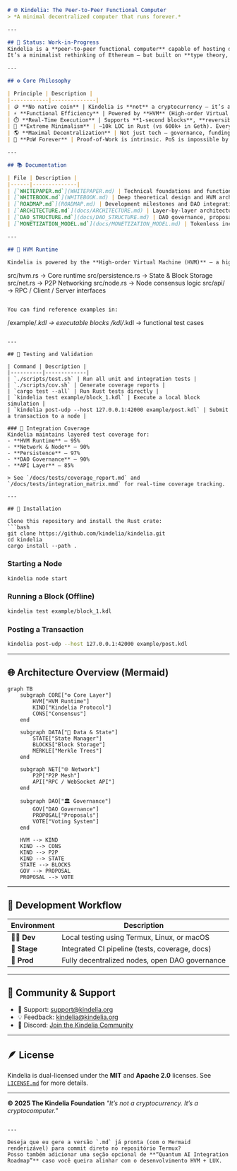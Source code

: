 

```markdown
# 🌐 Kindelia: The Peer-to-Peer Functional Computer  
> *A minimal decentralized computer that runs forever.*

---

## 🚧 Status: Work-in-Progress
Kindelia is a **peer-to-peer functional computer** capable of hosting decentralized applications (DApps) that **never go offline**.  
It’s a minimalist rethinking of Ethereum — but built on **type theory, functional purity, and verifiable computation**.

---

## ⚙️ Core Philosophy

| Principle | Description |
|------------|--------------|
| 🪙 **No native coin** | Kindelia is **not** a cryptocurrency — it’s a **cryptocomputer**. Value is in computation itself. |
| ⚡ **Functional Efficiency** | Powered by **HVM** (High-order Virtual Machine), using functional opcodes for costless evaluation. |
| ⏱️ **Real-Time Execution** | Supports **1-second blocks**, **reversible heaps**, and **zero-cost storage (SSTORE)** operations. |
| 🧩 **Extreme Minimalism** | ~10k LOC in Rust (vs 600k+ in Geth). Every line matters. |
| 🌎 **Maximal Decentralization** | Not just tech — governance, funding, and evolution are community-driven. |
| 🧱 **PoW Forever** | Proof-of-Work is intrinsic. PoS is impossible by design (no internal coin to stake). |

---

## 📚 Documentation

| File | Description |
|------|--------------|
| [`WHITEPAPER.md`](WHITEPAPER.md) | Technical foundations and functional consensus. |
| [`WHITEBOOK.md`](WHITEBOOK.md) | Deep theoretical design and HVM architecture. |
| [`ROADMAP.md`](ROADMAP.md) | Development milestones and DAO integration plan. |
| [`ARCHITECTURE.md`](docs/ARCHITECTURE.md) | Layer-by-layer architecture (Core → DApps → DAO). |
| [`DAO_STRUCTURE.md`](docs/DAO_STRUCTURE.md) | DAO governance, proposals, and funding model. |
| [`MONETIZATION_MODEL.md`](docs/MONETIZATION_MODEL.md) | Tokenless incentives and ecosystem sustainability. |

---

## 🧠 HVM Runtime

Kindelia is powered by the **High-order Virtual Machine (HVM)** — a high-performance functional runtime that supports parallel evaluation of lambda terms.

```

src/hvm.rs       → Core runtime
src/persistence.rs → State & Block Storage
src/net.rs        → P2P Networking
src/node.rs       → Node consensus logic
src/api/          → RPC / Client / Server interfaces

```

You can find reference examples in:
```

/example/*.kdl   → executable blocks
/kdl/*.kdl       → functional test cases

````

---

## 🧪 Testing and Validation

| Command | Description |
|----------|-------------|
| `./scripts/test.sh` | Run all unit and integration tests |
| `./scripts/cov.sh` | Generate coverage reports |
| `cargo test --all` | Run Rust tests directly |
| `kindelia test example/block_1.kdl` | Execute a local block simulation |
| `kindelia post-udp --host 127.0.0.1:42000 example/post.kdl` | Submit a transaction to a node |

### 🧩 Integration Coverage
Kindelia maintains layered test coverage for:
- **HVM Runtime** – 95%
- **Network & Node** – 90%
- **Persistence** – 97%
- **DAO Governance** – 90%
- **API Layer** – 85%

> See `/docs/tests/coverage_report.md` and `/docs/tests/integration_matrix.mmd` for real-time coverage tracking.

---

## 🚀 Installation

Clone this repository and install the Rust crate:
```bash
git clone https://github.com/kindelia/kindelia.git
cd kindelia
cargo install --path .
````

### Starting a Node

```bash
kindelia node start
```

### Running a Block (Offline)

```bash
kindelia test example/block_1.kdl
```

### Posting a Transaction

```bash
kindelia post-udp --host 127.0.0.1:42000 example/post.kdl
```

---

## 🌐 Architecture Overview (Mermaid)

```mermaid
graph TB
    subgraph CORE["⚙️ Core Layer"]
        HVM["HVM Runtime"]
        KIND["Kindelia Protocol"]
        CONS["Consensus"]
    end

    subgraph DATA["💾 Data & State"]
        STATE["State Manager"]
        BLOCKS["Block Storage"]
        MERKLE["Merkle Trees"]
    end

    subgraph NET["🌐 Network"]
        P2P["P2P Mesh"]
        API["RPC / WebSocket API"]
    end

    subgraph DAO["🏛️ Governance"]
        GOV["DAO Governance"]
        PROPOSAL["Proposals"]
        VOTE["Voting System"]
    end

    HVM --> KIND
    KIND --> CONS
    KIND --> P2P
    KIND --> STATE
    STATE --> BLOCKS
    GOV --> PROPOSAL
    PROPOSAL --> VOTE
```

---

## 🧭 Development Workflow

| Environment   | Description                                    |
| ------------- | ---------------------------------------------- |
| 🧑‍💻 **Dev** | Local testing using Termux, Linux, or macOS    |
| 🧪 **Stage**  | Integrated CI pipeline (tests, coverage, docs) |
| 🚀 **Prod**   | Fully decentralized nodes, open DAO governance |

---

## 💬 Community & Support

* 📧 Support: [support@kindelia.org](mailto:support@kindelia.org)
* 💡 Feedback: [kindelia@kindelia.org](mailto:kindelia@kindelia.org)
* 💬 Discord: [Join the Kindelia Community](https://discord.gg/kindelia)

---

## 🪶 License

Kindelia is dual-licensed under the **MIT** and **Apache 2.0** licenses.
See [`LICENSE.md`](LICENSE.md) for more details.

---

**© 2025 The Kindelia Foundation**
*"It’s not a cryptocurrency. It’s a cryptocomputer."*

```

---

Deseja que eu gere a versão `.md` já pronta (com o Mermaid renderizável) para commit direto no repositório Termux?  
Posso também adicionar uma seção opcional de **“Quantum AI Integration Roadmap”** caso você queira alinhar com o desenvolvimento HVM + LUX.
```
